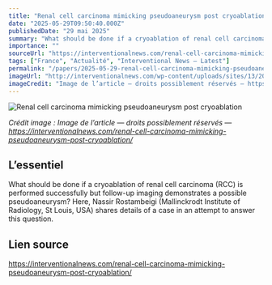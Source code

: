 ```yaml
---
title: "Renal cell carcinoma mimicking pseudoaneurysm post cryoablation"
date: "2025-05-29T09:50:40.000Z"
publishedDate: "29 mai 2025"
summary: "What should be done if a cryoablation of renal cell carcinoma (RCC) is performed successfully but follow-up imaging demonstrates a possible pseudoaneurysm? Here, Nassir Rostambeigi (Mallinckrodt Institute of Radiology, St Louis, USA) shares details of a case in an attempt to answer this question."
importance: ""
sourceUrl: "https://interventionalnews.com/renal-cell-carcinoma-mimicking-pseudoaneurysm-post-cryoablation/"
tags: ["France", "Actualité", "Interventional News — Latest"]
permalink: "/papers/2025-05-29-renal-cell-carcinoma-mimicking-pseudoaneurysm-post-cryoablation"
imageUrl: "http://interventionalnews.com/wp-content/uploads/sites/13/2025/05/Rostambeigi-good-scaled.jpg"
imageCredit: "Image de l’article — droits possiblement réservés — https://interventionalnews.com/renal-cell-carcinoma-mimicking-pseudoaneurysm-post-cryoablation/"
---
```


![Renal cell carcinoma mimicking pseudoaneurysm post cryoablation](http://interventionalnews.com/wp-content/uploads/sites/13/2025/05/Rostambeigi-good-scaled.jpg)

*Crédit image : Image de l’article — droits possiblement réservés — https://interventionalnews.com/renal-cell-carcinoma-mimicking-pseudoaneurysm-post-cryoablation/*

## L’essentiel

What should be done if a cryoablation of renal cell carcinoma (RCC) is performed successfully but follow-up imaging demonstrates a possible pseudoaneurysm? Here, Nassir Rostambeigi (Mallinckrodt Institute of Radiology, St Louis, USA) shares details of a case in an attempt to answer this question.

## Lien source

https://interventionalnews.com/renal-cell-carcinoma-mimicking-pseudoaneurysm-post-cryoablation/
